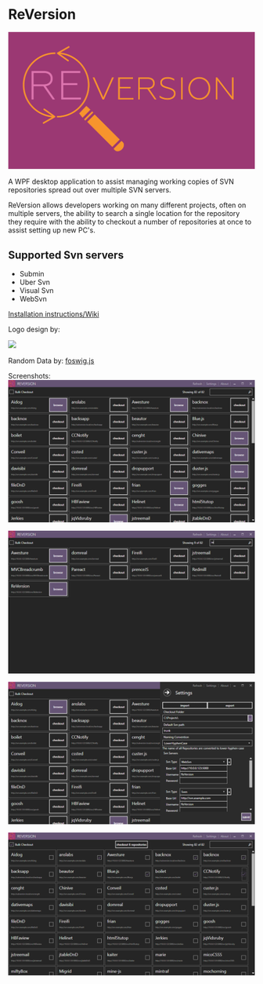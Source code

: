 # ReVersion
![ReVersion Logo](https://raw.githubusercontent.com/anth12/ReVersion/master/Docs/Images/logo.png)

A WPF desktop application to assist managing working copies of SVN repositories spread out over multiple SVN servers. 

ReVersion allows developers working on many different projects, often on multiple servers, the ability to search a single location for the repository they require with the ability to checkout a number of repositories at once to assist setting up new PC's.

## Supported Svn servers
* Submin
* Uber Svn
* Visual Svn
* WebSvn

[Installation instructions/Wiki](https://github.com/anth12/ReVersion/wiki "Installation instructions/Wiki")

Logo design by:

<a href="http://l-saurus.co.uk/" target="blank">
	<img src="http://www.l-saurusdesign.host-ed.me/Images/Index/l-saurus.gif" width="150"/>
</a>

Random Data by:
[foswig.js](https://github.com/mrsharpoblunto/foswig.js/)


Screenshots:
![ReVersion Home screen](https://raw.githubusercontent.com/anth12/ReVersion/master/Docs/Images/Home-Example.png)

![ReVersion Search](https://raw.githubusercontent.com/anth12/ReVersion/master/Docs/Images/Search-Example.png)

![ReVersion Settings](https://raw.githubusercontent.com/anth12/ReVersion/master/Docs/Images/Settings-Example.png)

![ReVersion Bulk Checkout](https://raw.githubusercontent.com/anth12/ReVersion/master/Docs/Images/Bulk-Checkout-Example.png)